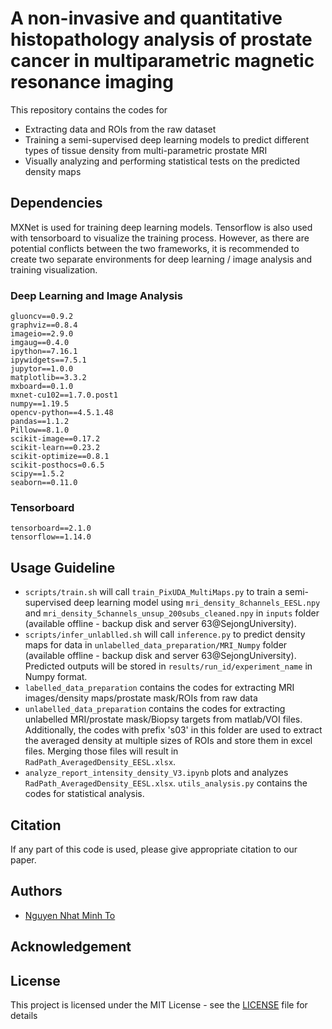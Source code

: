 # A non-invasive and quantitative histopathology analysis of prostate cancer in multiparametric magnetic resonance imaging
This repository contains the codes for 
- Extracting data and ROIs from the raw dataset
- Training a semi-supervised deep learning models to predict different types of tissue density from multi-parametric prostate MRI
- Visually analyzing and performing statistical tests on the predicted density maps

## Dependencies 
MXNet is used for training deep learning models. Tensorflow is also used with tensorboard to visualize the training process. However, as there are potential conflicts between the two frameworks, it is recommended to create two separate environments for deep learning / image analysis and training visualization.
### Deep Learning and Image Analysis
```
gluoncv==0.9.2
graphviz==0.8.4
imageio==2.9.0
imgaug==0.4.0
ipython==7.16.1
ipywidgets==7.5.1
jupytor==1.0.0
matplotlib==3.3.2
mxboard==0.1.0
mxnet-cu102==1.7.0.post1
numpy==1.19.5
opencv-python==4.5.1.48
pandas==1.1.2
Pillow==8.1.0
scikit-image==0.17.2
scikit-learn==0.23.2
scikit-optimize==0.8.1
scikit-posthocs=0.6.5
scipy==1.5.2
seaborn==0.11.0
```
### Tensorboard
```
tensorboard==2.1.0
tensorflow==1.14.0
```

## Usage Guideline

- `scripts/train.sh` will call `train_PixUDA_MultiMaps.py` to train a semi-supervised deep learning model using `mri_density_8channels_EESL.npy` and `mri_density_5channels_unsup_200subs_cleaned.npy` in `inputs` folder (available offline - backup disk and server 63@SejongUniversity).
- `scripts/infer_unlablled.sh` will call `inference.py` to predict density maps for data in `unlabelled_data_preparation/MRI_Numpy` folder (available offline - backup disk and server 63@SejongUniversity). Predicted outputs will be stored in `results/run_id/experiment_name` in Numpy format.
- `labelled_data_preparation` contains the codes for extracting MRI images/density maps/prostate mask/ROIs from raw data
- `unlabelled_data_preparation` contains the codes for extracting unlabelled MRI/prostate mask/Biopsy targets from matlab/VOI files. Additionally, the codes with prefix 's03' in this folder are used to extract the averaged density at multiple sizes of ROIs and store them in excel files. Merging those files will result in `RadPath_AveragedDensity_EESL.xlsx`.
- `analyze_report_intensity_density_V3.ipynb` plots and analyzes `RadPath_AveragedDensity_EESL.xlsx`. `utils_analysis.py` contains the codes for statistical analysis.

## Citation

If any part of this code is used, please give appropriate citation to our paper.

## Authors

* [Nguyen Nhat Minh To](https://github.com/minhto2802)

## Acknowledgement

## License

This project is licensed under the MIT License - see the [LICENSE](LICENSE.md) file for details
